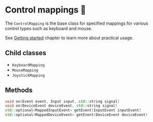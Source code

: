 # Control mappings 📔

The ``ControlMapping`` is the base class for specified mappings
for various control types such as keyboard and mouse.

See [Getting started](../getting-started/basic-usage.md) chapter to learn more about practical usage.

## Child classes

- ``KeyboardMapping``
- ``MouseMapping``
- ``JoystickMapping``

## Methods

````c++
void on(Event event, Input input, std::string signal)
void on(DeviceEvent deviceEvent, std::string signal)
std::optional<MappedInputEvent> getEvent(InputEvent inputEvent)
std::optional<MappedDeviceEvent> getEvent(DeviceEvent deviceEvent)
````